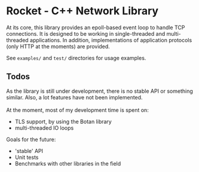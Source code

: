 # Rocket - C++ Network Library

At its core, this library provides an epoll-based event 
loop to handle TCP connections. It is designed to be working
in single-threaded and multi-threaded applications. In addition, 
implementations of application protocols (only HTTP at the moments)
are provided.

See `examples/` and `test/` directories for usage examples.

## Todos
As the library is still under development, there is no stable API or something similar.
Also, a lot features have not been implemented.
\
\
At the moment, most of my development time is spent on:
- TLS support, by using the Botan library
- multi-threaded IO loops

Goals for the future:
- 'stable' API
- Unit tests
- Benchmarks with other libraries in the field
